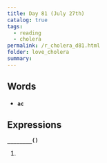 ```yaml
---
title: Day 81 (July 27th)
catalog: true
tags: 
  - reading
  - cholera
permalink: /r_cholera_d81.html
folder: love_cholera
summary: 
---
```


## Words

-   <b data-toggle="tooltip" data-original-title="{{site.data.glossary.ac}}">`ac`</b>



## Expressions

<b data-toggle="tooltip" data-original-title="{{site.data.answers.81_a}}">`________()`</b>

1.  